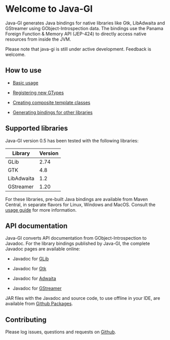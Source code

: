 # Welcome to Java-GI

Java-GI generates Java bindings for native libraries like Gtk, LibAdwaita and GStreamer using GObject-Introspection data. The bindings use the Panama Foreign Function & Memory API (JEP-424) to directly access native resources from inside the JVM.

Please note that java-gi is still under active development. Feedback is welcome.

## How to use

* [Basic usage](usage.md)

* [Registering new GTypes](register.md)

* [Creating composite template classes](templates.md)

* [Generating bindings for other libraries](generate.md)

## Supported libraries

Java-GI version 0.5 has been tested with the following libraries:

| Library    | Version |
|------------|---------|
| GLib       | 2.74    |
| GTK        | 4.8     |
| LibAdwaita | 1.2     |
| GStreamer  | 1.20    |

For these libraries, pre-built Java bindings are available from Maven Central, in separate flavors for Linux, Windows and MacOS. Consult the [usage guide](usage.md) for more information.

## API documentation

Java-GI converts API documentation from GObject-Introspection to Javadoc. For the library bindings published by Java-GI, the complete Javadoc pages are available online:

* Javadoc for [GLib](https://jwharm.github.io/java-gi/glib/org.gnome.glib/module-summary.html)
    
* Javadoc for [Gtk](https://jwharm.github.io/java-gi/gtk/org.gnome.gtk/module-summary.html)
    
* Javadoc for [Adwaita](https://jwharm.github.io/java-gi/adwaita/org.gnome.adwaita/module-summary.html)
    
* Javadoc for [GStreamer](https://jwharm.github.io/java-gi/gstreamer/org.freedesktop.gstreamer/module-summary.html)

JAR files with the Javadoc and source code, to use offline in your IDE, are available from [Github Packages](https://github.com/jwharm?tab=packages&repo_name=java-gi).

## Contributing

Please log issues, questions and requests on [Github](https://github.com/jwharm/java-gi).
